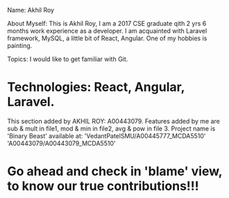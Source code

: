 Name: Akhil Roy

About Myself: This is Akhil Roy, I am a 2017 CSE graduate qith 2 yrs 6 months work experience as a developer. I am acquainted with Laravel framework, MySQL, a little bit of React, Angular. One of my hobbies is painting.

Topics: I would like to get familiar with Git.

Technologies: React, Angular, Laravel.
================================================================================
This section added by AKHIL ROY: A00443079.
Features added by me are sub & mult in file1, mod & min in file2, avg & pow in file 3.
Project name is 'Binary Beast' available at:
'VedantPatelSMU/A00445777_MCDA5510'
'A00443079/A00443079_MCDA5510'

Go ahead and check in 'blame' view, to know our  true contributions!!!
================================================================================
